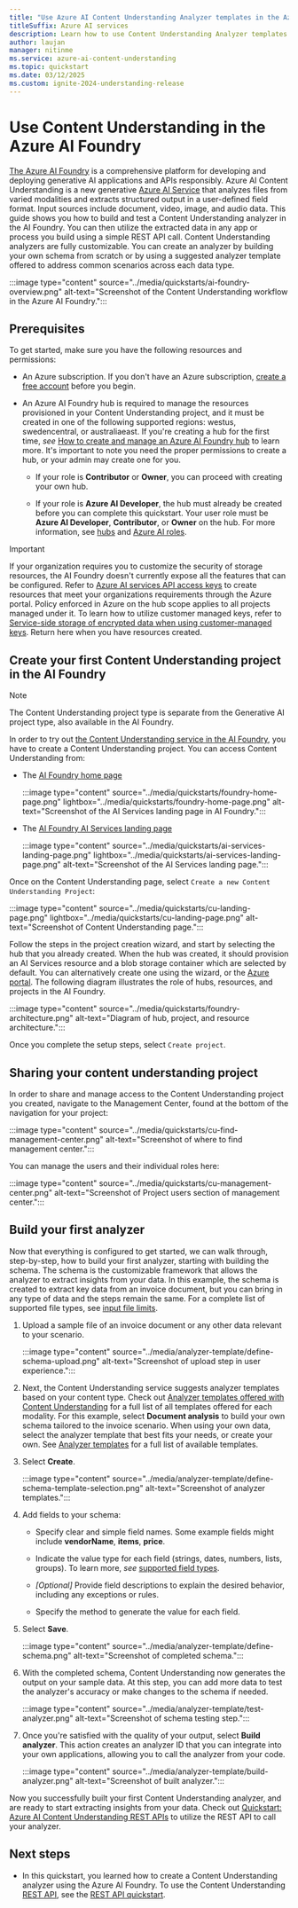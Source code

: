 ```yaml
---
title: "Use Azure AI Content Understanding Analyzer templates in the Azure AI Foundry"
titleSuffix: Azure AI services
description: Learn how to use Content Understanding Analyzer templates in Azure AI Foundry portal
author: laujan
manager: nitinme
ms.service: azure-ai-content-understanding
ms.topic: quickstart
ms.date: 03/12/2025
ms.custom: ignite-2024-understanding-release
---
```


# Use Content Understanding in the Azure AI Foundry

[The Azure AI Foundry](https://aka.ms/cu-landing) is a comprehensive platform for developing and deploying generative AI applications and APIs responsibly. Azure AI Content Understanding is a new generative [Azure AI Service](../../what-are-ai-services.md) that analyzes files from varied modalities and extracts structured output in a user-defined field format. Input sources include document, video, image, and audio data. This guide shows you how to build and test a Content Understanding analyzer in the AI Foundry. You can then utilize the extracted data in any app or process you build using a simple REST API call. Content Understanding analyzers are fully customizable. You can create an analyzer by building your own schema from scratch or by using a suggested analyzer template offered to address common scenarios across each data type.

  :::image type="content" source="../media/quickstarts/ai-foundry-overview.png" alt-text="Screenshot of the Content Understanding workflow in the Azure AI Foundry.":::

## Prerequisites

To get started, make sure you have the following resources and permissions:

* An Azure subscription. If you don't have an Azure subscription, [create a free account](https://azure.microsoft.com/free/) before you begin.

* An Azure AI Foundry hub is required to manage the resources provisioned in your Content Understanding project, and it must be created in one of the following supported regions: westus, swedencentral, or australiaeast. If you're creating a hub for the first time, *see* [How to create and manage an Azure AI Foundry hub](../../../ai-foundry/how-to/create-azure-ai-resource.md?tabs=portal) to learn more. It's important to note you need the proper permissions to create a hub, or your admin may create one for you.

  * If your role is **Contributor** or **Owner**, you can proceed with creating your own hub.

  * If your role is **Azure AI Developer**, the hub must already be created before you can complete this quickstart. Your user role must be **Azure AI Developer**, **Contributor**, or **Owner** on the hub. For more information, see [hubs](../../../ai-foundry/concepts/ai-resources.md) and [Azure AI roles](../../../ai-foundry/concepts/rbac-ai-foundry.md).

> [!IMPORTANT]
> If your organization requires you to customize the security of storage resources, the AI Foundry doesn't currently expose all the features that can be configured. Refer to [Azure AI services API access keys](../../../ai-foundry/concepts/encryption-keys-portal.md) to create resources that meet your organizations requirements through the Azure portal. Policy enforced in Azure on the hub scope applies to all projects managed under it. To learn how to utilize customer managed keys, refer to [Service-side storage of encrypted data when using customer-managed keys](../../../ai-foundry/concepts/encryption-keys-portal.md#service-side-storage-of-encrypted-data-when-using-customer-managed-keys). Return here when you have resources created.

## Create your first Content Understanding project in the AI Foundry

> [!NOTE]
> The Content Understanding project type is separate from the Generative AI project type, also available in the AI Foundry.

In order to try out [the Content Understanding service in the AI Foundry](https://aka.ms/cu-landing), you have to create a Content Understanding project. You can access Content Understanding from:

* The [AI Foundry home page](https://ai.azure.com/)

   :::image type="content" source="../media/quickstarts/foundry-home-page.png" lightbox="../media/quickstarts/foundry-home-page.png" alt-text="Screenshot of the AI Services landing page in AI Foundry.":::
   

* The [AI Foundry AI Services landing page](https://ai.azure.com/explore/aiservices)

   :::image type="content" source="../media/quickstarts/ai-services-landing-page.png" lightbox="../media/quickstarts/ai-services-landing-page.png" alt-text="Screenshot of the AI Services landing page.":::

Once on the Content Understanding page, select `Create a new Content Understanding Project`:

   :::image type="content" source="../media/quickstarts/cu-landing-page.png" lightbox="../media/quickstarts/cu-landing-page.png" alt-text="Screenshot of Content Understanding page.":::

 Follow the steps in the project creation wizard, and start by selecting the hub that you already created. When the hub was created, it should provision an AI Services resource and a blob storage container which are selected by default. You can alternatively create one using the wizard, or the [Azure portal](../how-to/create-multi-service-resource.md). The following diagram illustrates the role of hubs, resources, and projects in the AI Foundry.

   :::image type="content" source="../media/quickstarts/foundry-architecture.png" alt-text="Diagram of hub, project, and resource architecture.":::

 Once you complete the setup steps, select `Create project`.

 ## Sharing your content understanding project

In order to share and manage access to the Content Understanding project you created, navigate to the Management Center, found at the bottom of the navigation for your project:

  :::image type="content" source="../media/quickstarts/cu-find-management-center.png" alt-text="Screenshot of where to find management center.":::


You can manage the users and their individual roles here:

   :::image type="content" source="../media/quickstarts/cu-management-center.png" alt-text="Screenshot of Project users section of management center.":::

## Build your first analyzer

Now that everything is configured to get started, we can walk through, step-by-step, how to build your first analyzer, starting with building the schema. The schema is the customizable framework that allows the analyzer to extract insights from your data. In this example, the schema is created to extract key data from an invoice document, but you can bring in any type of data and the steps remain the same. For a complete list of supported file types, see [input file limits](../service-limits.md#input-file-limits).

1. Upload a sample file of an invoice document or any other data relevant to your scenario.

   :::image type="content" source="../media/analyzer-template/define-schema-upload.png" alt-text="Screenshot of upload step in user experience.":::

1. Next, the Content Understanding service suggests analyzer templates based on your content type. Check out [Analyzer templates offered with Content Understanding](../concepts/analyzer-templates.md) for a full list of all templates offered for each modality. For this example, select **Document analysis** to build your own schema tailored to the invoice scenario. When using your own data, select the analyzer template that best fits your needs, or create your own. See [Analyzer templates](../concepts/analyzer-templates.md) for a full list of available templates.

1. Select **Create**.

   :::image type="content" source="../media/analyzer-template/define-schema-template-selection.png" alt-text="Screenshot of analyzer templates.":::

1. Add fields to your schema:

    * Specify clear and simple field names. Some example fields might include **vendorName**, **items**, **price**.

    * Indicate the value type for each field (strings, dates, numbers, lists, groups). To learn more, *see* [supported field types](../service-limits.md#field-type-limits).

    * *[Optional]* Provide field descriptions to explain the desired behavior, including any exceptions or rules.

    * Specify the method to generate the value for each field.

1. Select **Save**.

   :::image type="content" source="../media/analyzer-template/define-schema.png" alt-text="Screenshot of completed schema.":::

1. With the completed schema, Content Understanding now generates the output on your sample data. At this step, you can add more data to test the analyzer's accuracy or make changes to the schema if needed.

   :::image type="content" source="../media/analyzer-template/test-analyzer.png" alt-text="Screenshot of schema testing step.":::

1. Once you're satisfied with the quality of your output, select **Build analyzer**. This action creates an analyzer ID that you can integrate into your own applications, allowing you to call the analyzer from your code.

   :::image type="content" source="../media/analyzer-template/build-analyzer.png" alt-text="Screenshot of built analyzer.":::

Now you successfully built your first Content Understanding analyzer, and are ready to start extracting insights from your data. Check out [Quickstart: Azure AI Content Understanding REST APIs](./use-rest-api.md) to utilize the REST API to call your analyzer.


## Next steps

 * In this quickstart, you learned how to create a Content Understanding analyzer using the Azure AI Foundry. To use the Content Understanding [REST API](/rest/api/contentunderstanding/operation-groups?view=rest-contentunderstanding-2024-12-01-preview&preserve-view=true), see the [REST API quickstart](use-rest-api.md).


